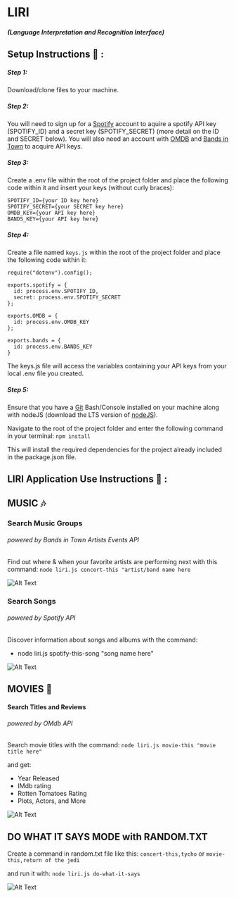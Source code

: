 # LIRI 
##### (Language Interpretation and Recognition Interface)

## Setup Instructions :wrench: :

##### Step 1:
Download/clone files to your machine.

##### Step 2:
You will need to sign up for a [Spotify](https://www.spotify.com/us/) account to aquire a spotify API key (SPOTIFY_ID) and a secret key (SPOTIFY_SECRET) (more detail on the ID and SECRET below). You will also need an account with [OMDB](https://www.omdbapi.com/) and [Bands in Town](https://www.bandsintown.com/) to acquire API keys.

##### Step 3:
Create a .env file within the root of the project folder and place the following code within it and insert your keys (without curly braces):

```
SPOTIFY_ID={your ID key here}
SPOTIFY_SECRET={your SECRET key here}
OMDB_KEY={your API key here}
BANDS_KEY={your API key here}

```

##### Step 4:
Create a file named `keys.js` within the root of the project folder and place the following code within it:

```
require("dotenv").config();

exports.spotify = {
  id: process.env.SPOTIFY_ID,
  secret: process.env.SPOTIFY_SECRET
};

exports.OMDB = {
  id: process.env.OMDB_KEY
};

exports.bands = {
  id: process.env.BANDS_KEY
}
```

The keys.js file will access the variables containing your API keys from your local .env file you created.

##### Step 5:
Ensure that you have a [Git](https://git-scm.com/downloads) Bash/Console installed on your machine along with nodeJS (download the LTS version of [nodeJS](https://nodejs.org/en/)).

Navigate to the root of the project folder and enter the following command in your terminal: `npm install`

This will install the required dependencies for the project already included in the package.json file.

## LIRI Application Use Instructions :iphone: :

## MUSIC :notes:
### Search Music Groups 
###### powered by Bands in Town Artists Events API
Find out where & when your favorite artists are performing next with this command:
`node liri.js concert-this "artist/band name here`

![Alt Text](https://media.giphy.com/media/f9SiiMfOJTjI9kon52/giphy.gif)

### Search Songs 
###### powered by Spotify API
Discover information about songs and albums with the command:
* node liri.js spotify-this-song "song name here"

![Alt Text](https://media.giphy.com/media/1wpOLh8pwXk5oOtwjb/giphy.gif)

## MOVIES :movie_camera:
#### Search Titles and Reviews 
###### powered by OMdb API
Search movie titles with the command:
`node liri.js movie-this "movie title here"`

and get:
* Year Released
* IMdb rating
* Rotten Tomatoes Rating
* Plots, Actors, and More

![Alt Text](https://media.giphy.com/media/nmedq4NdAWqCjT4LGr/giphy.gif)

## DO WHAT IT SAYS MODE with RANDOM.TXT
Create a command in random.txt file like this:
`concert-this,tycho` or `movie-this,return of the jedi`

and run it with:
`node liri.js do-what-it-says`

![Alt Text](https://media.giphy.com/media/mMF9fkRjuP4hG9f6oL/giphy.gif)